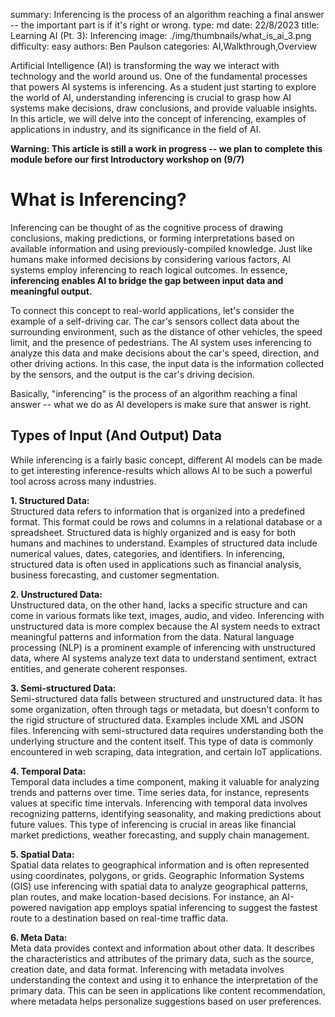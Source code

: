 summary: Inferencing is the process of an algorithm reaching a final answer -- the important part is if it's right or wrong.
type: md
date: 22/8/2023
title: Learning AI (Pt. 3): Inferencing
image: ./img/thumbnails/what_is_ai_3.png
difficulty: easy
authors: Ben Paulson
categories: AI,Walkthrough,Overview

Artificial Intelligence (AI) is transforming the way we interact with technology and the world around us. One of the fundamental processes that powers AI systems is inferencing. As a student just starting to explore the world of AI, understanding inferencing is crucial to grasp how AI systems make decisions, draw conclusions, and provide valuable insights. In this article, we will delve into the concept of inferencing, examples of applications in industry, and its significance in the field of AI.

**Warning: This article is still a work in progress -- we plan to complete this module before our first Introductory workshop on (9/7)**

# What is Inferencing?

Inferencing can be thought of as the cognitive process of drawing conclusions, making predictions, or forming interpretations based on available information and using previously-compiled knowledge. Just like humans make informed decisions by considering various factors, AI systems employ inferencing to reach logical outcomes. In essence, **inferencing enables AI to bridge the gap between input data and meaningful output.**

To connect this concept to real-world applications, let's consider the example of a self-driving car. The car's sensors collect data about the surrounding environment, such as the distance of other vehicles, the speed limit, and the presence of pedestrians. The AI system uses inferencing to analyze this data and make decisions about the car's speed, direction, and other driving actions. In this case, the input data is the information collected by the sensors, and the output is the car's driving decision.

Basically, "inferencing" is the process of an algorithm reaching a final answer -- what we do as AI developers is make sure that answer is right.

## Types of Input (And Output) Data

While inferencing is a fairly basic concept, different AI models can be made to get interesting inference-results which allows AI to be such a powerful tool across across many industries.

**1. Structured Data:**<br>
Structured data refers to information that is organized into a predefined format. This format could be rows and columns in a relational database or a spreadsheet. Structured data is highly organized and is easy for both humans and machines to understand. Examples of structured data include numerical values, dates, categories, and identifiers. In inferencing, structured data is often used in applications such as financial analysis, business forecasting, and customer segmentation.

**2. Unstructured Data:**<br>
Unstructured data, on the other hand, lacks a specific structure and can come in various formats like text, images, audio, and video. Inferencing with unstructured data is more complex because the AI system needs to extract meaningful patterns and information from the data. Natural language processing (NLP) is a prominent example of inferencing with unstructured data, where AI systems analyze text data to understand sentiment, extract entities, and generate coherent responses.

**3. Semi-structured Data:**<br>
Semi-structured data falls between structured and unstructured data. It has some organization, often through tags or metadata, but doesn't conform to the rigid structure of structured data. Examples include XML and JSON files. Inferencing with semi-structured data requires understanding both the underlying structure and the content itself. This type of data is commonly encountered in web scraping, data integration, and certain IoT applications.

**4. Temporal Data:**<br>
Temporal data includes a time component, making it valuable for analyzing trends and patterns over time. Time series data, for instance, represents values at specific time intervals. Inferencing with temporal data involves recognizing patterns, identifying seasonality, and making predictions about future values. This type of inferencing is crucial in areas like financial market predictions, weather forecasting, and supply chain management.

**5. Spatial Data:**<br>
Spatial data relates to geographical information and is often represented using coordinates, polygons, or grids. Geographic Information Systems (GIS) use inferencing with spatial data to analyze geographical patterns, plan routes, and make location-based decisions. For instance, an AI-powered navigation app employs spatial inferencing to suggest the fastest route to a destination based on real-time traffic data.

**6. Meta Data:**<br>
Meta data provides context and information about other data. It describes the characteristics and attributes of the primary data, such as the source, creation date, and data format. Inferencing with metadata involves understanding the context and using it to enhance the interpretation of the primary data. This can be seen in applications like content recommendation, where metadata helps personalize suggestions based on user preferences.
